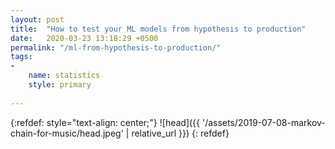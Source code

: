 ```yaml
---
layout: post
title:  "How to test your ML models from hypothesis to production"
date:   2020-03-23 13:18:29 +0500
permalink: "/ml-from-hypothesis-to-production/"
tags:
- 
    name: statistics
    style: primary
    
---
```

{:refdef: style="text-align: center;"}
![head]({{ '/assets/2019-07-08-markov-chain-for-music/head.jpeg' | relative_url }})
{: refdef}
